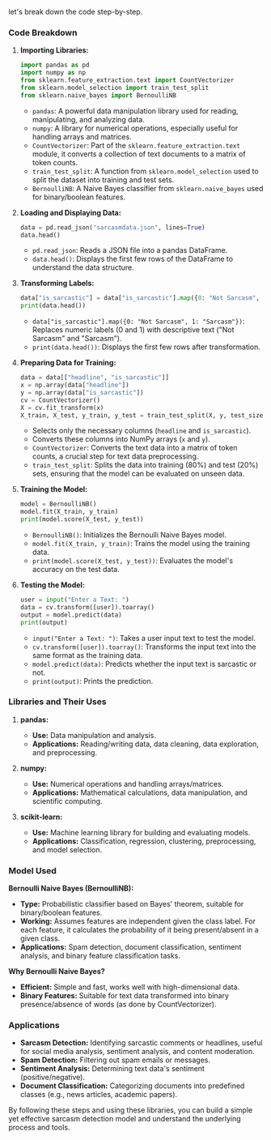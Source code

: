 let's break down the code step-by-step.

### Code Breakdown

1. **Importing Libraries:**

    ```python
    import pandas as pd
    import numpy as np
    from sklearn.feature_extraction.text import CountVectorizer
    from sklearn.model_selection import train_test_split
    from sklearn.naive_bayes import BernoulliNB
    ```

    - `pandas`: A powerful data manipulation library used for reading, manipulating, and analyzing data.
    - `numpy`: A library for numerical operations, especially useful for handling arrays and matrices.
    - `CountVectorizer`: Part of the `sklearn.feature_extraction.text` module, it converts a collection of text documents to a matrix of token counts.
    - `train_test_split`: A function from `sklearn.model_selection` used to split the dataset into training and test sets.
    - `BernoulliNB`: A Naive Bayes classifier from `sklearn.naive_bayes` used for binary/boolean features.

2. **Loading and Displaying Data:**

    ```python
    data = pd.read_json("sarcasmdata.json", lines=True)
    data.head()
    ```

    - `pd.read_json`: Reads a JSON file into a pandas DataFrame.
    - `data.head()`: Displays the first few rows of the DataFrame to understand the data structure.

3. **Transforming Labels:**

    ```python
    data["is_sarcastic"] = data["is_sarcastic"].map({0: "Not Sarcasm", 1: "Sarcasm"})
    print(data.head())
    ```

    - `data["is_sarcastic"].map({0: "Not Sarcasm", 1: "Sarcasm"})`: Replaces numeric labels (0 and 1) with descriptive text ("Not Sarcasm" and "Sarcasm").
    - `print(data.head())`: Displays the first few rows after transformation.

4. **Preparing Data for Training:**

    ```python
    data = data[["headline", "is_sarcastic"]]
    x = np.array(data["headline"])
    y = np.array(data["is_sarcastic"])
    cv = CountVectorizer()
    X = cv.fit_transform(x)
    X_train, X_test, y_train, y_test = train_test_split(X, y, test_size=0.20, random_state=42)
    ```

    - Selects only the necessary columns (`headline` and `is_sarcastic`).
    - Converts these columns into NumPy arrays (`x` and `y`).
    - `CountVectorizer`: Converts the text data into a matrix of token counts, a crucial step for text data preprocessing.
    - `train_test_split`: Splits the data into training (80%) and test (20%) sets, ensuring that the model can be evaluated on unseen data.

5. **Training the Model:**

    ```python
    model = BernoulliNB()
    model.fit(X_train, y_train)
    print(model.score(X_test, y_test))
    ```

    - `BernoulliNB()`: Initializes the Bernoulli Naive Bayes model.
    - `model.fit(X_train, y_train)`: Trains the model using the training data.
    - `print(model.score(X_test, y_test))`: Evaluates the model's accuracy on the test data.

6. **Testing the Model:**

    ```python
    user = input("Enter a Text: ")
    data = cv.transform([user]).toarray()
    output = model.predict(data)
    print(output)
    ```

    - `input("Enter a Text: ")`: Takes a user input text to test the model.
    - `cv.transform([user]).toarray()`: Transforms the input text into the same format as the training data.
    - `model.predict(data)`: Predicts whether the input text is sarcastic or not.
    - `print(output)`: Prints the prediction.

### Libraries and Their Uses

1. **pandas:**
   - **Use:** Data manipulation and analysis.
   - **Applications:** Reading/writing data, data cleaning, data exploration, and preprocessing.

2. **numpy:**
   - **Use:** Numerical operations and handling arrays/matrices.
   - **Applications:** Mathematical calculations, data manipulation, and scientific computing.

3. **scikit-learn:**
   - **Use:** Machine learning library for building and evaluating models.
   - **Applications:** Classification, regression, clustering, preprocessing, and model selection.

### Model Used

**Bernoulli Naive Bayes (BernoulliNB):**

- **Type:** Probabilistic classifier based on Bayes' theorem, suitable for binary/boolean features.
- **Working:** Assumes features are independent given the class label. For each feature, it calculates the probability of it being present/absent in a given class.
- **Applications:** Spam detection, document classification, sentiment analysis, and binary feature classification tasks.

**Why Bernoulli Naive Bayes?**
- **Efficient:** Simple and fast, works well with high-dimensional data.
- **Binary Features:** Suitable for text data transformed into binary presence/absence of words (as done by CountVectorizer).

### Applications

- **Sarcasm Detection:** Identifying sarcastic comments or headlines, useful for social media analysis, sentiment analysis, and content moderation.
- **Spam Detection:** Filtering out spam emails or messages.
- **Sentiment Analysis:** Determining text data's sentiment (positive/negative).
- **Document Classification:** Categorizing documents into predefined classes (e.g., news articles, academic papers).

By following these steps and using these libraries, you can build a simple yet effective sarcasm detection model and understand the underlying process and tools.
